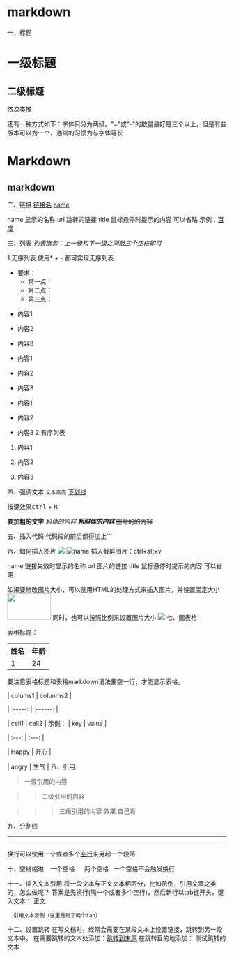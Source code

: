 # markdown
一、标题
# 一级标题
## 二级标题
依次类推

还有一种方式如下：字体只分为两级。"="或"-"的数量最好是三个以上，但是有些版本可以为一个，通常的习惯为与字体等长

Markdown
===
markdown
---

二、链接
[链接名](链接地址)
[name](url "title")

name 显示的名称
url 跳转的链接
title 鼠标悬停时提示的内容 可以省略
示例：[百度](http://www.baidu.com "百度一下,你就知道")

三、列表
*列表嵌套：上一级和下一级之间敲三个空格即可*

1.无序列表
使用* + - 都可实现无序列表
- 要求：
   - 第一点：
   - 第二点：
   - 第三点：
* 内容1

* 内容2

* 内容3

- 内容1

- 内容2

- 内容3

+ 内容1

+ 内容2

+ 内容3
2.有序列表
1. 内容1

2. 内容2

3. 内容3

四、强调文本
`文本高亮`
<u>下划线</u>

按键效果<kbd>ctrl</kbd> + <kbd>R</kbd>

**要加粗的文字**
*斜体的内容*
***粗斜体的内容***
~~删除的的内容~~

五、插入代码
代码段的前后都得加上```

六、如何插入图片
![](图片地址)
![name](url "title")
插入截屏图片：ctrl+alt+v

name 链接失效时显示的名称
url 图片的链接
title 鼠标悬停时提示的内容 可以省略

如果要修改图片大小，可以使用HTML的处理方式来插入图片，并设置固定大小
<img src="https://raw.githubusercontent.com/linux-downey/bloc_test/master/picture/Makedown/Makedown.png" width=100 height=60 />
同时，也可以按照比例来设置图片大小
<img src="https://raw.githubusercontent.com/linux-downey/bloc_test/master/picture/Makedown/Makedown.png" width="%50" height="%50" />
七、画表格

表格标题：

| 姓名 | 年龄 |
| ---- | ---- |
| 1    | 24   |
要注意表格标题和表格markdown语法要空一行，才能显示表格。

| colums1 | colunms2 |

| :-----: | :------: |

| cell1 | cell2 |
示例：
| key | value |

| :---: | :---: |

| Happy | 开心 |

| angry | 生气 |
八、引用
>一级引用的内容

>>二级引用的内容

>>>三级引用的内容
效果
自己看

九、分割线

---

***
换行可以使用一个或者多个<u>空行</u>来另起一个段落

十、空格缩进
&ensp; 一个空格
&emsp; 两个空格
&nbsp; 一个空格不会触发换行

十一、插入文本引用
将一段文本与正文文本相区分，比如示例，引用文章之类的，怎么做呢？
答案是先换行(隔一个或者多个空行)，然后新行以tab键开头，键入文本：
正文
    
      引用文本示例（这里是用了两个tab）

十二、设置跳转
在写文档时，经常会需要在某段文本上设置链接，跳转到另一段文本中。
在需要跳转的文本处添加：[跳转到末尾](#jump1) 
在跳转目的地添加： <span id="jump1">测试跳转的文本</span>















